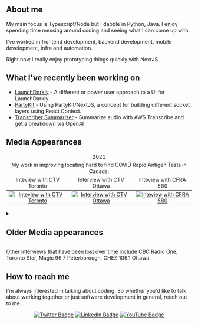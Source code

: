 <h2>About me</h2>

My main focus is Typescript/Node but I dabble in Python, Java.  I enjoy spending time messing around coding and seeing what I can come up with.

I've worked in frontend development, backend development, mobile development, infra and automation.

Right now I really enjoy prototyping things quickly with NextJS.

<h2>What I've recently been working on</h2>

- [LaunchDorkly](https://github.com/mikedidomizio/launchdorkly) - A different or power user approach to a UI for LaunchDarkly.
- [PartyKit](https://github.com/mikedidomizio/partykit-chat) - Using PartyKit/NextJS, a concept for building different socket layers using React Context.
- [Transcriber Summarizer](https://github.com/mikedidomizio/transcriber-summarizer) - Summarize audio with AWS Transcribe and get a breakdown via OpenAI 

<h2>Media Appearances</h2>

<table>
    <thead>
        <tr>
            <td colspan="3" align="center">2021</td>
        </tr>
        <tr><td colspan="3" align="center">My work in improving locating hard to find COVID Rapid Antigen Tests in Canada.</td></tr>
        <tr>
            <td align="center">Inteview with CTV Toronto</td>
            <td align="center">Interview with CTV Ottawa</td>
            <td align="center">Inteview with CFRA 580</td>
        </tr>
    </thead>
    <tbody>
        <tr>
            <td align="center">
                <a href="https://www.youtube.com/watch?v=JZNTT7g3ytQ">
                    <img alt="Inteview with CTV Toronto" src="https://img.youtube.com/vi/JZNTT7g3ytQ/0.jpg" />
                </a>
            </td>
            <td align="center">
                <a href="https://www.youtube.com/watch?v=6ofQ82206K8">
                    <img alt="Interview with CTV Ottawa" src="https://img.youtube.com/vi/6ofQ82206K8/0.jpg" />
                </a>
            </td>
            <td align="center">
                <a href="https://www.youtube.com/watch?v=Fp-UrFE7BQM">
                    <img alt="Inteview with CFRA 580" src="https://img.youtube.com/vi/Fp-UrFE7BQM/0.jpg" />
                </a>
            </td>
        </tr>
    </tbody>
</table>

<details>
    <summary><h2>Older Media appearances</h2></summary>

    <table>
        <thead>
            <tr>
                <td align="center">2014</td>
                <td align="center">2011</td>
            </tr>
            <tr>
                <td align="center">Northumberland Today</td>
                <td align="center">Northumberland Today</td>
            </tr>
            <tr>
                <td align="center">Interview on a short video application (like Tiktok/Vine) that released on iOS and desktop.</td>
                <td align="center">Interview on a website with the goal to improve shopping locally.</td>
            </tr>
        </thead>
        <tbody>
            <tr>
                <td align="center">
                    <img height="400px" alt="Newspaper article about mideome.com website" src="./assets/mideomeNewspaper.png" />
                </td>
                <td align="center">
                    <img height="400px" alt="Newspaper article about searchnorthumberland.com website" src="./assets/searchNorthumberlandNewspaper.png" /> 
                </td>
            </tr>
        </tbody>
    </table>
</details>

Other interviews that have been lost over time include CBC Radio One, Toronto Star, Magic 96.7 Peterborough, CHEZ 106.1 Ottawa.

<h2>How to reach me</h2>

I'm always interested in talking about coding.  So whether you'd like to talk about working together or just software development in general, reach out to me.

<p align="center">
  <a href="https://twitter.com/Mike_DiDomizio/" target="_blank">
    <img alt="Twitter Badge" src="https://img.shields.io/badge/-Mike_DiDomizio-blue?style=plastic&logo=Twitter&logoColor=white&link=https://twitter.com/Mike_DiDomizio/"/></a>
  <a href="https://www.linkedin.com/in/mikedidomizio/" target="_blank">
    <img alt="LinkedIn Badge" src="https://img.shields.io/badge/-mikedidomizio-blue?style=plastic&logo=Linkedin&logoColor=white&link=https://www.linkedin.com/in/mikedidomizio/" /></a>
<a href="https://www.youtube.com/channel/UCWWkY6fQnbqFZNbuCps-Bvw" target="_blank">
  <img alt="YouTube Badge" src="https://img.shields.io/badge/-Mike%20DiDomizio-darkred?style=plastic&logo=youtube&logoColor=white&link=https://www.youtube.com/channel/UCWWkY6fQnbqFZNbuCps-Bvw" /></a>
</p>
